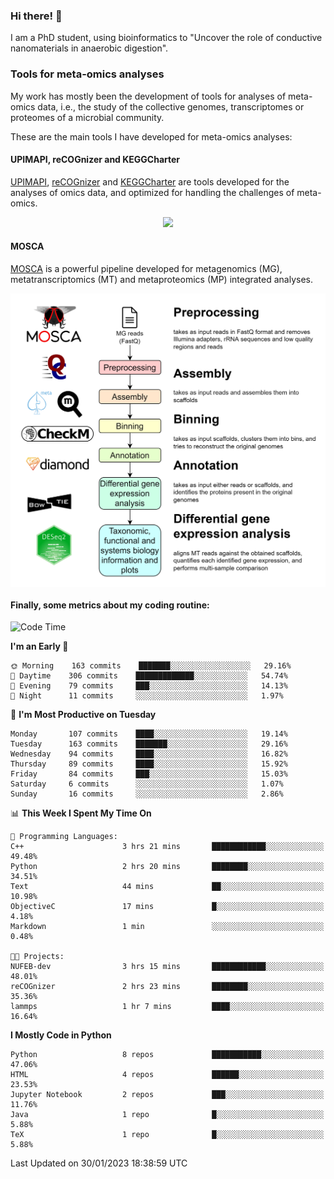 ### Hi there! 👋

I am a PhD student, using bioinformatics to "Uncover the role of conductive nanomaterials in anaerobic digestion".

### Tools for meta-omics analyses

My work has mostly been the development of tools for analyses of meta-omics data, i.e., the study of the collective genomes, transcriptomes or proteomes of a microbial community.

These are the main tools I have developed for meta-omics analyses:

#### UPIMAPI, reCOGnizer and KEGGCharter

[UPIMAPI](https://github.com/iquasere/UPIMAPI), [reCOGnizer](https://github.com/iquasere/reCOGnizer) and [KEGGCharter](https://github.com/iquasere/KEGGCharter) are tools developed for the analyses of omics data, and optimized for handling the challenges of meta-omics.

<p align="center">
    <img src="assets/annotation_paper.png">
</p>

#### MOSCA

[MOSCA](https://github.com/iquasere/MOSCA) is a powerful pipeline developed for metagenomics (MG), metatranscriptomics (MT) and metaproteomics (MP) integrated analyses.

<p align="center">
    <img src="assets/mosca_workflow.png" align="center" width="700">
</p>


#### Finally, some metrics about my coding routine:

<!--START_SECTION:waka-->
![Code Time](http://img.shields.io/badge/Code%20Time-484%20hrs%2056%20mins-blue)

**I'm an Early 🐤** 

```text
🌞 Morning    163 commits    ███████░░░░░░░░░░░░░░░░░░   29.16% 
🌆 Daytime    306 commits    █████████████░░░░░░░░░░░░   54.74% 
🌃 Evening    79 commits     ███░░░░░░░░░░░░░░░░░░░░░░   14.13% 
🌙 Night      11 commits     ░░░░░░░░░░░░░░░░░░░░░░░░░   1.97%

```
📅 **I'm Most Productive on Tuesday** 

```text
Monday       107 commits    ████░░░░░░░░░░░░░░░░░░░░░   19.14% 
Tuesday      163 commits    ███████░░░░░░░░░░░░░░░░░░   29.16% 
Wednesday    94 commits     ████░░░░░░░░░░░░░░░░░░░░░   16.82% 
Thursday     89 commits     ████░░░░░░░░░░░░░░░░░░░░░   15.92% 
Friday       84 commits     ███░░░░░░░░░░░░░░░░░░░░░░   15.03% 
Saturday     6 commits      ░░░░░░░░░░░░░░░░░░░░░░░░░   1.07% 
Sunday       16 commits     ░░░░░░░░░░░░░░░░░░░░░░░░░   2.86%

```


📊 **This Week I Spent My Time On** 

```text
💬 Programming Languages: 
C++                      3 hrs 21 mins       ████████████░░░░░░░░░░░░░   49.48% 
Python                   2 hrs 20 mins       ████████░░░░░░░░░░░░░░░░░   34.51% 
Text                     44 mins             ██░░░░░░░░░░░░░░░░░░░░░░░   10.98% 
ObjectiveC               17 mins             █░░░░░░░░░░░░░░░░░░░░░░░░   4.18% 
Markdown                 1 min               ░░░░░░░░░░░░░░░░░░░░░░░░░   0.48%

🐱‍💻 Projects: 
NUFEB-dev                3 hrs 15 mins       ████████████░░░░░░░░░░░░░   48.01% 
reCOGnizer               2 hrs 23 mins       ████████░░░░░░░░░░░░░░░░░   35.36% 
lammps                   1 hr 7 mins         ████░░░░░░░░░░░░░░░░░░░░░   16.64%

```

**I Mostly Code in Python** 

```text
Python                   8 repos             ███████████░░░░░░░░░░░░░░   47.06% 
HTML                     4 repos             ██████░░░░░░░░░░░░░░░░░░░   23.53% 
Jupyter Notebook         2 repos             ███░░░░░░░░░░░░░░░░░░░░░░   11.76% 
Java                     1 repo              █░░░░░░░░░░░░░░░░░░░░░░░░   5.88% 
TeX                      1 repo              █░░░░░░░░░░░░░░░░░░░░░░░░   5.88%

```



 Last Updated on 30/01/2023 18:38:59 UTC
<!--END_SECTION:waka-->
